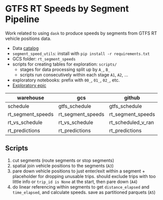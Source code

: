 # GTFS RT Speeds by Segment Pipeline

Work related to using `dask` to produce speeds by segments from GTFS RT vehicle positions data.

* Data [catalog](https://github.com/cal-itp/data-analyses/blob/main/rt_segment_speeds/catalog.yml)
* `segment_speed_utils`: install with `pip install -r requirements.txt`
* GCS folder: `rt_segment_speeds`
* scripts for creating tables for exploration: `scripts/`
    * stages for data processing split up by `A_`, `B_`
    * scripts run consecutively within each stage `A1`, `A2`, ...
* exploratory notebooks: prefix with `00_`, `01_`, `02_`, etc.
* [Exploratory epic](https://github.com/cal-itp/data-analyses/issues/592)

| warehouse         | gcs               | github             |
|-------------------|-------------------|--------------------|
| schedule          | gtfs_schedule     | gtfs_schedule      |
| rt_segment_speeds | rt_segment_speeds | rt_segment_speeds  |
| rt_vs_schedule    | rt_vs_schedule    | rt_scheduled_v_ran |
| rt_predictions    | rt_predictions    | rt_predictions     | 


## Scripts
1. cut segments (route segments or stop segments)
1. spatial join vehicle positions to the segments  (`A3`)
1. pare down vehicle positions to just enter/exit within a segment + placeholder for dropping unusable trips. should exclude trips with too little info or `trip_id is None` at the start, then pare down (`A4`)
1. do linear referencing within segments to get `distance_elapsed` and `time_elapsed`, and calculate speeds. save as partitioned parquets (`A5`)